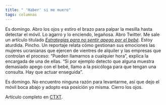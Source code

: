 ```yaml
---
title: " 'Haber' si me muero"
tags: columnas
---
```

Es domingo. Abro los ojos y estiro el brazo para palpar la mesilla hasta detectar el móvil. Lo agarro y lo enciendo, legañosa. Abro Twitter. Me sale un artículo titulado [_Estrategias para no sentir apego por el bebé_](https://elpais.com/sociedad/2018/09/22/actualidad/1537642197_642629.html). Estoy aturdida. Pincho. Un reportaje relata cómo gestionan sus emociones las mujeres ucranianas que ejercen de vientres de alquiler y las empresas que controlan el proceso: “Pueden llamarnos a cualquier hora”, explica la encargada de una de ellas. “Si por ejemplo detecto que alguna muestra demasiado apego con el bebé, llamo a la psicóloga para que tengan una consulta. Hay que actuar enseguida”.

Es domingo. No encuentro ninguna razón para levantarme, así que dejo el móvil boca abajo y adopto esa posición yo misma. Cierro los ojos.

Artículo completo en [CTXT](https://ctxt.es/es/20181003/Firmas/22079/femilenial-elena-de-sus-noche-madrile%C3%B1a-c-tangana.htm). 
